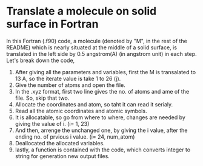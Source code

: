 # Translate a molecule on solid surface in Fortran
In this Fortran (.f90) code, a molecule (denoted by "M", in the rest of the README) which is nearly situated at the middle of a solid surface, is translated in the left side by 0.5 angstrom(A) (in angstrom unit) in each step.\
Let's break down the code,
1. After giving all the parameters and variables, first the M is transalated to 13 A, so the iterate value is take 1 to 26 (j).
2. Give the number of atoms and open the file.
3. In the .xyz format, first two line gives the no. of atoms and ame of the file. So, skip that two.
4. Allocate the coordinates and atom, so taht it can read it serialy.
5. Read all the atomic coordinates and atomic symbols.
6. It is allocatable, so go from where to where, changes are needed by giving the value of i. (i= 1, 23)
7. And then, arrenge the unchanged one, by giving the i value, after the ending no. of prvious i value. (i= 24, num_atom)
8. Deallocated the allocated variables.
9. lastly, a function is contained with the code, which converts integer to string for generation new output files.


